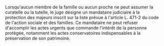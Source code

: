   
 Lorsqu'aucun membre de la famille ou aucun proche ne peut assumer la curatelle ou la tutelle, le juge désigne un mandataire judiciaire à la protection des majeurs inscrit sur la liste prévue à l'article L. 471-2 du code de l'action sociale et des familles. Ce mandataire ne peut refuser d'accomplir les actes urgents que commande l'intérêt de la personne protégée, notamment les actes conservatoires indispensables à la préservation de son patrimoine.  

  
